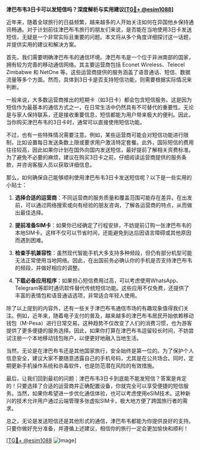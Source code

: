 **津巴布韦3日卡可以发短信吗？深度解析与实用建议[[TG💪+ @esim1088](https://t.me/s/esim1088)]**

近年来，随着全球旅行的日益频繁，越来越多的人开始关注如何在异国他乡保持通讯畅通。对于计划前往津巴布韦旅行的朋友们来说，是否能在当地使用3日卡发送短信，无疑是一个非常实际且重要的问题。本文将从多个角度详细探讨这一话题，并提供实用的建议和解决方案。

首先，我们需要明确津巴布韦的通信环境。津巴布韦是一个位于非洲南部的国家，拥有较为完善的移动通信网络。其主要运营商包括 Econet Wireless、Telecel Zimbabwe 和 NetOne 等。这些运营商提供的服务涵盖了语音通话、短信、数据流量等多个方面。然而，具体到3日卡是否支持短信功能，则需要根据实际情况来判断。

一般来说，大多数运营商推出的短期卡（如3日卡）都会包含短信服务。这是因为短信作为最基本的通信方式之一，在日常生活中仍然具有不可替代的重要性。无论是与家人保持联系，还是接收重要信息，短信都能为用户带来极大的便利。因此，当你购买津巴布韦的3日卡时，通常可以直接使用短信功能。

不过，也有一些特殊情况需要注意。例如，某些运营商可能会对短信功能进行限制，比如设置每日发送条数上限或要求用户激活特定套餐。此外，国际短信的费用往往较高，因此如果你计划在国外向国内发送短信，最好提前了解相关资费标准。为了避免不必要的麻烦，建议在购买3日卡之前，仔细阅读运营商提供的服务条款，并咨询客服人员以获取详细信息。

那么，如何确保自己能够顺利使用津巴布韦3日卡发送短信呢？以下是一些实用的小贴士：

1. **选择合适的运营商**：不同运营商的服务质量和覆盖范围可能存在差异。在出发前，可以通过网络搜索或向有经验的朋友咨询，了解各运营商的特点，从而做出最佳选择。

2. **提前准备SIM卡**：如果你已经确定了行程安排，不妨提前订购一张津巴布韦的本地SIM卡。这样不仅可以节省时间，还能避免到达后因语言障碍或其他原因而遇到困难。

3. **检查手机兼容性**：虽然现代智能手机大多支持多种频段，但仍有部分机型可能无法正常使用当地网络。因此，在出国前务必确认你的手机是否支持津巴布韦的频段，并做好相应的调整。

4. **下载必备应用程序**：如果担心短信费用过高，可以考虑使用WhatsApp、Telegram等即时通讯软件替代传统短信功能。这些应用不仅免费，还提供了丰富的表情包和语音通话选项，非常适合年轻人使用。

除了以上提到的内容外，还有一些关于津巴布韦通信市场的有趣现象值得我们关注。例如，近年来，随着电子支付的普及，越来越多的津巴布韦居民开始依赖移动钱包（M-Pesa）进行日常交易。这种趋势不仅改变了人们的消费习惯，也为游客提供了更多便捷的服务选择。因此，如果你打算在津巴布韦逗留较长时间，不妨尝试注册一个本地移动钱包账户，以便更好地融入当地生活。

当然，无论是在津巴布韦还是其他国家旅行，安全始终是第一位的。为了保护个人信息安全，建议大家不要随意透露自己的手机号码，尤其是在公共场合。同时，定期更新手机操作系统和杀毒软件，也是防范潜在风险的有效措施。

最后，让我们回到最初的问题：津巴布韦3日卡到底能不能发短信？答案是肯定的！只要选择了合适的运营商并正确配置设备，你就完全可以享受便捷的短信服务。当然，如果你希望进一步优化通信体验，也可以考虑使用eSIM技术。这种新兴的技术允许用户通过云端管理多张虚拟SIM卡，极大地方便了跨国旅行者的需求。

总之，无论是发送短信还是其他形式的通信，津巴布韦都能为你提供良好的支持。只要你做好充分准备，并遵循上述建议，相信你的旅行一定会更加愉快和顺利！

[[TG💪+ @esim1088](https://t.me/s/esim1088) ![Image](https://i.postimg.cc/4NQfJmqS/Snipaste-2025-05-13-00-14-12.png)]